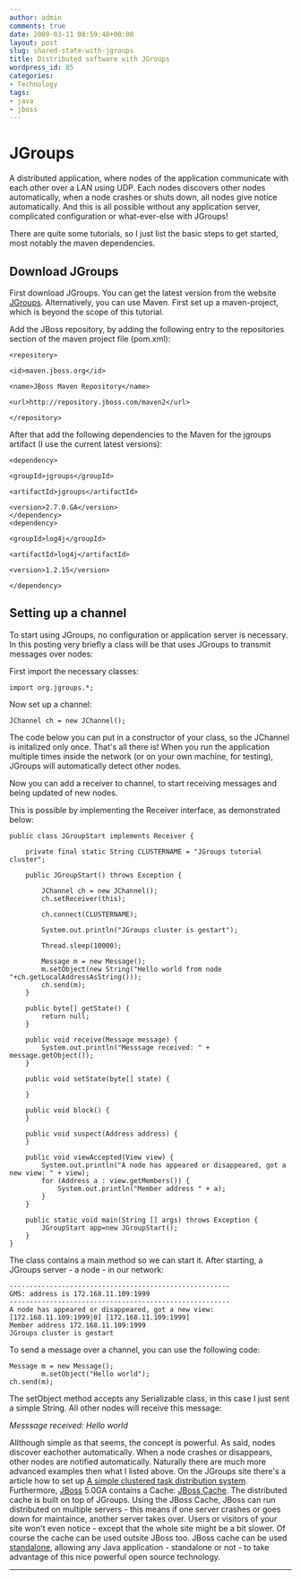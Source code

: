 ```yaml
---
author: admin
comments: true
date: 2009-03-11 08:59:48+00:00
layout: post
slug: shared-state-with-jgroups
title: Distributed software with JGroups
wordpress_id: 85
categories:
- Technology
tags:
- java
- jboss
---
```





# JGroups


A distributed application, where nodes of the application communicate with each other over a LAN using UDP. Each nodes discovers other nodes automatically, when a node crashes or shuts down, all nodes give notice automatically. And this is all possible without any application server, complicated configuration or what-ever-else with JGroups!

There are quite some tutorials, so I just list the basic steps to get started, most notably the maven dependencies.


## Download JGroups


First download JGroups. You can get the latest version from the website [JGroups](http://www.jgroups.org/). Alternatively, you can use Maven. First set up a maven-project, which is beyond the scope of this tutorial.

Add the JBoss repository, by adding 	the following entry to the repositories section of the maven project 	file (pom.xml):

    
    <repository>
    
    <id>maven.jboss.org</id>
    
    <name>JBoss Maven Repository</name>
    
    <url>http://repository.jboss.com/maven2</url>
    
    </repository>


After that add the following dependencies to the 	Maven for the jgroups artifact (I use the current latest 	versions):

    
    <dependency>
    
    <groupId>jgroups</groupId>
    
    <artifactId>jgroups</artifactId>
    
    <version>2.7.0.GA</version>
    </dependency>
    <dependency>
    
    <groupId>log4j</groupId>
    
    <artifactId>log4j</artifactId>
    
    <version>1.2.15</version>
    
    </dependency>




## Setting up a channel


To start using JGroups, no configuration or application server is necessary. In this posting very briefly a class will be that uses JGroups to transmit messages over nodes:

First import the necessary classes:

    
    import org.jgroups.*;


Now set up a channel:

    
    JChannel ch = new JChannel();


The code below you can put in a constructor of your class, so the JChannel is initalized only once. That's all there is! When you run the application multiple times inside the network (or on your own machine, for testing), JGroups will automatically detect other nodes.

Now you can add a receiver to channel, to start receiving messages and being updated of new nodes.

This is possible by implementing the Receiver interface, as demonstrated below:

    
    public class JGroupStart implements Receiver {
    
    	private final static String CLUSTERNAME = "JGroups tutorial cluster";
    
    	public JGroupStart() throws Exception {
    
    		JChannel ch = new JChannel();
    		ch.setReceiver(this);
    
    		ch.connect(CLUSTERNAME);
    
            System.out.println("JGroups cluster is gestart");
    
            Thread.sleep(10000);
    
            Message m = new Message();
    		m.setObject(new String("Hello world from node "+ch.getLocalAddressAsString()));
            ch.send(m);
    	}
    
    	public byte[] getState() {
            return null;
    	}
    
    	public void receive(Message message) {
    		System.out.println("Messsage received: " + message.getObject());
    	}
    
    	public void setState(byte[] state) {
    
    	}
    
    	public void block() {
    	}
    
    	public void suspect(Address address) {
    	}
    
    	public void viewAccepted(View view) {
    		System.out.println("A node has appeared or disappeared, got a new view: " + view);
    		for (Address a : view.getMembers()) {
    			System.out.println("Member address " + a);
    		}
    	}
    
    	public static void main(String [] args) throws Exception {
    		JGroupStart app=new JGroupStart();
    	}
    }


The class contains a main method so we can start it. After starting, a JGroups server - a node - in our network:

    
    -------------------------------------------------------
    GMS: address is 172.168.11.109:1999
    -------------------------------------------------------
    A node has appeared or disappeared, got a new view: [172.168.11.109:1999|0] [172.168.11.109:1999]
    Member address 172.168.11.109:1999
    JGroups cluster is gestart


To send a message over a channel, you can use the following code:

    
    Message m = new Message();
    		m.setObject("Hello world");
    ch.send(m);


The setObject method accepts any Serializable class, in this case I just sent a simple String. All other nodes will receive this message:

_Messsage received: Hello world_

Allthough simple as that seems, the concept is powerful. As said, nodes discover eachother automatically. When a node crashes or disappears, other nodes are notified automatically. Naturally there are much more advanced examples then what I listed above. On the JGroups site there's a article how to set up [A simple clustered task distribution system](http://www.jgroups.org/taskdistribution.html).
Furthermore, [JBoss](http://www.jboss.org/projects) 5.0GA contains a Cache: [JBoss Cache](http://www.jboss.org/jbosscache). The distributed cache is built on top of JGroups. Using the JBoss Cache, JBoss can run distributed on multiple servers - this means if one server crashes or goes down for maintaince, another server takes over. Users or visitors of your site won't even notice - except that the whole site might be a bit slower.
Of course the cache can be used outsite JBoss too. JBoss cache can be used [standalone](http://www.jboss.org/jbosscache), allowing any Java application - standalone or not - to take advantage of this nice powerful open source technology.



* * *





